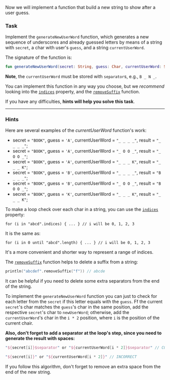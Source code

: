 Now we will implement a function that build a new string to show after a user guess.

### Task

Implement the `generateNewUserWord` function, 
which generates a new sequence of underscores and already guessed letters
by means of a string with `secret`, a char with user's `guess`, and a string `currentUserWord`. 

<div class="hint" title="Click me to see the new signature of the generateNewUserWord function">

The signature of the function is:
```kotlin
fun generateNewUserWord(secret: String, guess: Char, currentUserWord: String): String
```
</div>

**Note**, the `currentUserWord` must be stored with `separator`s, e.g., `B _ N _`.

You can implement this function in any way you choose, but we _recommend_ looking into the [`indices`](https://kotlinlang.org/api/latest/jvm/stdlib/kotlin.text/indices.html) property, 
and the [`removeSuffix`](https://kotlinlang.org/api/latest/jvm/stdlib/kotlin.text/remove-suffix.html) function.

If you have any difficulties, **hints will help you solve this task**.

----

### Hints

<div class="Hint" title="Click me to see examples how the currentUserWord function works">

Here are several examples of the _currentUserWord_ function's work:

- secret = `"BOOK"`, guess = `'A'`, currentUserWord = `"_ _ _ _"`, result = `"_ _ _ _"`;
- secret = `"BOOK"`, guess = `'A'`, currentUserWord = `"_ O O _"`, result = `"_ O O _"`;
- secret = `"BOOK"`, guess = `'A'`, currentUserWord = `"_ _ _ K"`, result = `"_ _ _ K"`;
- secret = `"BOOK"`, guess = `'B'`, currentUserWord = `"_ _ _ _"`, result = `"B _ _ _"`;
- secret = `"BOOK"`, guess = `'B'`, currentUserWord = `"_ O O _"`, result = `"B O O _"`;
- secret = `"BOOK"`, guess = `'K'`, currentUserWord = `"_ _ _ K"`, result = `"_ _ _ K"`;
</div>

<div class="Hint" title="Click me to learn more about indices property">

To make a loop check over each char in a string, you can use the <a href="https://kotlinlang.org/api/latest/jvm/stdlib/kotlin.text/indices.html">`indices`</a> property:
   ```
   for (i in "abcd".indices) { ... } // i will be 0, 1, 2, 3
   ```
It is the same as:
   ```
   for (i in 0 until "abcd".length) { ... } // i will be 0, 1, 2, 3
   ```

It's a more convenient and shorter way to represent a range of indices.
</div>

<div class="Hint" title="Click me to learn more about removeSuffix function">

The [`removeSuffix`](https://kotlinlang.org/api/latest/jvm/stdlib/kotlin.text/remove-suffix.html) function
helps to delete a suffix from a string:
```kotlin
println("abcdef".removeSuffix("f")) // abcde
```

It can be helpful if you need to delete some extra separators from the end of the string.
</div>

<div class="Hint" title="Click me to check the mai idea of the algorithm">

To implement the `generateNewUserWord` function you can just to check for each letter from the `secret`
if this letter equals with the `guess`.
Ff the current `secret`'s char matches the `guess`'s char in the same position,
add the respective `secret`'s char to `newUserWord`; otherwise, add the `currentUserWord`'s char in the `i * 2` position, 
where `i` is the position of the current chair.

**Also, don't forget to add a separator at the loop's step, since you need to generate the result with spaces:**
```kotlin
"${secret[i]}$separator" or "${currentUserWord[i * 2]}$separator" // CORRECT

"${secret[i]}" or "${currentUserWord[i * 2]}" // INCORRECT
```

If you follow this algorithm, don't forget to remove an extra space from the end of the new string.
</div>
